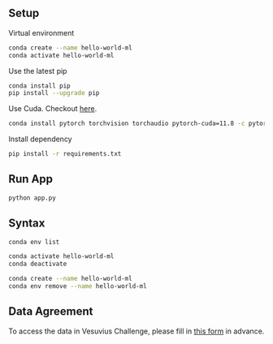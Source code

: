 ## Setup

Virtual environment

```bash
conda create --name hello-world-ml
conda activate hello-world-ml
```

Use the latest pip

```bash
conda install pip
pip install --upgrade pip
```

Use Cuda. Checkout [here](https://pytorch.org/get-started/locally/).

```bash
conda install pytorch torchvision torchaudio pytorch-cuda=11.8 -c pytorch -c nvidia
```

Install dependency

```bash
pip install -r requirements.txt
```

## Run App

```bash
python app.py
```

## Syntax

```bash
conda env list

conda activate hello-world-ml
conda deactivate

conda create --name hello-world-ml
conda env remove --name hello-world-ml
```

## Data Agreement

To access the data in Vesuvius Challenge, please fill in [this form](https://forms.gle/HV1J6dJbmCB2z5QL8) in advance.

